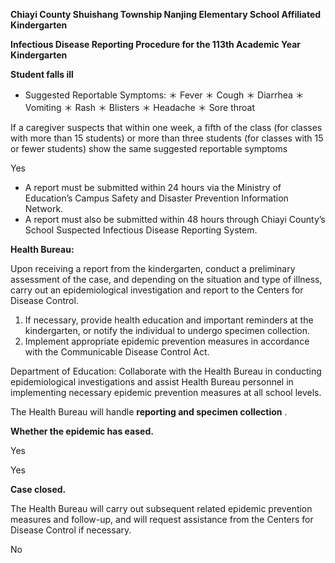 **Chiayi County Shuishang Township Nanjing Elementary School Affiliated Kindergarten**

**Infectious Disease Reporting Procedure for the 113th Academic Year Kindergarten**

**Student falls ill**

- Suggested Reportable Symptoms:
＊ Fever
＊ Cough
＊ Diarrhea
＊ Vomiting
＊ Rash
＊ Blisters
＊ Headache
＊ Sore throat

If a caregiver suspects that within one week, a fifth of the class (for classes with more than 15 students) or more than three students (for classes with 15 or fewer students)
show the same suggested reportable symptoms

Yes

- A report must be submitted within 24 hours via the Ministry of Education’s Campus Safety and Disaster Prevention Information Network.
- A report must also be submitted within 48 hours through Chiayi County’s School Suspected Infectious Disease Reporting System.

**Health Bureau:**

Upon receiving a report from the kindergarten, conduct a preliminary assessment of the case, and depending on the situation and type of illness, carry out an epidemiological investigation and report to the Centers for Disease Control.

1. If necessary, provide health education and important reminders at the kindergarten, or notify the individual to undergo specimen collection.
2. Implement appropriate epidemic prevention measures in accordance with the Communicable Disease Control Act.

Department of Education:
Collaborate with the Health Bureau in conducting epidemiological investigations and assist Health Bureau personnel in implementing necessary epidemic prevention measures at all school levels.

The Health Bureau will handle **reporting and specimen collection** .

**Whether the epidemic has eased.**

Yes

Yes

**Case closed.**

The Health Bureau will carry out subsequent related epidemic prevention measures and follow-up, and will request assistance from the Centers for Disease Control if necessary.

No